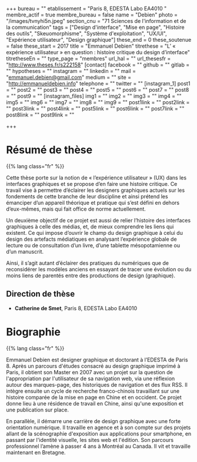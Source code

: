 +++
bureau = ""
etablissement = "Paris 8, EDESTA Labo EA4010 "
membre_actif = true
membre_bureau = false
name = "Debien"
photo = "/images/tvnyhi5n.jpeg"
section_cnu = "71 Sciences de l'information et de la communication"
tags = ["Design d'interface", "Mise en page", "Histoire des outils", "Skeuomorphisme", "Système d'exploitation", "UX/UI", "Expérience utilisateur", "Design graphique"]
these_end = 0
these_soutenue = false
these_start = 2017
title = "Emmanuel Debien"
titrethese = "L’ « expérience utilisateur » en question : histoire critique du design d’interface"
titretheseEn = ""
type_page = "membres"
url_hal = ""
url_thesesfr = "http://www.theses.fr/s222158"
[contact]
facebook = ""
github = ""
gitlab = ""
hypotheses = ""
instagram = ""
linkedin = ""
mail = "emmanuel.debien@gmail.com"
medium = ""
site = "http://emmanueldebien.info"
telephone = ""
twitter = ""
[instagram_1]
post1 = ""
post2 = ""
post3 = ""
post4 = ""
post5 = ""
post6 = ""
post7 = ""
post8 = ""
post9 = ""
[instagram_files]
img1 = ""
img2 = ""
img3 = ""
img4 = ""
img5 = ""
img6 = ""
img7 = ""
img8 = ""
img9 = ""
post1link = ""
post2link = ""
post3link = ""
post4link = ""
post5link = ""
post6link = ""
post7link = ""
post8link = ""
post9link = ""

+++
<!-- Supprimer les parties non remplies (supprimer les blocks de lang s'il n'y a pas deux langues). Tu es libre d'ajouter ce que tu veux à cette partie -->

# Résumé de thèse

{{% lang class="fr" %}}

Cette thèse porte sur la notion de « l’expérience utilisateur » (UX) dans les interfaces graphiques et se propose d’en faire une histoire critique. Ce travail vise à permettre d’éclairer les designers graphiques actuels sur les fondements de cette branche de leur discipline et ainsi prétend les émanciper d’un appareil théorique et pratique qui s’est défini en dehors d’eux-mêmes, mais qui fait office de norme actuellement.

Un deuxième objectif de ce projet est aussi de relier l’histoire des interfaces graphiques à celle des médias, et, de mieux comprendre les liens qui existent. Ce qui impose d’ouvrir le champ du design graphique à celui du design des artefacts médiatiques en analysant l’expérience globale de lecture ou de consultation d’un livre, d’une tablette mésopotamienne ou d’un manuscrit.

Ainsi, il s’agit autant d’éclairer des pratiques du numériques que de reconsidérer les modèles anciens en essayant de tracer une évolution ou du moins liens de parentés entre des productions de design (graphique).

## Direction de thèse

* **Catherine de Smet**, Paris 8, EDESTA Labo EA4010

# Biographie

{{% lang class="fr" %}}

Emmanuel Debien est designer graphique et doctorant à l’EDESTA de Paris 8. Après un parcours d'études consacré au design graphique imprimé à Paris, il obtient son Master en 2007 avec un projet sur la question de l'appropriation par l'utilisateur de sa navigation web, via une réflexion autour des marques-page, des historiques de navigation et des flux RSS. Il intègre ensuite un cycle de recherche franco-chinois travaillant sur une histoire comparée de la mise en page en Chine et en occident. Ce projet donne lieu à une résidence de travail en Chine, ainsi qu'une exposition et une publication sur place.

En parallèle, il démarre une carrière de design graphique avec une forte orientation numérique. Il travaille en agence et à son compte sur des projets allant de la scénographie d'exposition aux applications pour smartphone, en passant par l'identité visuelle, les sites web et l'édition. Son parcours professionnel l’amène à passer 4 ans à Montréal au Canada. Il vit et travaille maintenant en Bretagne.